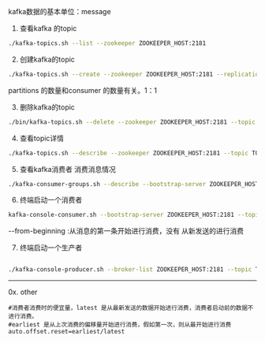 kafka数据的基本单位：message



1. 查看kafka 的topic 
```bash
./kafka-topics.sh --list --zookeeper ZOOKEEPER_HOST:2181
```

2. 创建kafka的topic
```bash
./kafka-topics.sh --create --zookeeper ZOOKEEPER_HOST:2181 --replication-factor REPLIC_NUMBER --partitions PARTITIONS_NUMBER --topic TOPIC_NAME
```
<!--REPLIC_NUMBER  为副本系数。一条数据的备份数。-->
<!--PARTITIONS_NUMBER 为分区数。和消费者的数量有关-->
<!--TOPIC_NAME 为topic的名称，开发时需要指定对应的topic。-->

partitions 的数量和consumer 的数量有关。1：1

3. 删除kafka的topic

```bash
./bin/kafka-topics.sh --delete --zookeeper ZOOKEEPER_HOST:2181 --topic TOPIC_NAME
```

4. 查看topic详情

```bash
./kafka-topics.sh --describe --zookeeper ZOOKEEPER_HOST:2181 --topic TOPIC_NAME
```

5. 查看kafka消费者 消费消息情况

```bash
./kafka-consumer-groups.sh --describe --bootstrap-server ZOOKEEPER_HOST:2181 --group Group_Name
```

6. 终端启动一个消费者

```bash
kafka-console-consumer.sh --bootstrap-server ZOOKEEPER_HOST:2181 --topic TOPIC_NAME --from-beginning
```
--from-beginning :从消息的第一条开始进行消费，没有 从新发送的进行消费

7. 终端启动一个生产者
```bash

./kafka-console-producer.sh --broker-list ZOOKEEPER_HOST:2181 --topic TOPIC_NAME
```

---

0x. other 
```properties
#消费者消费时的便宜量，latest 是从最新发送的数据开始进行消费，消费者启动前的数据不进行消费。
#earliest 是从上次消费的偏移量开始进行消费，假如第一次，则从最开始进行消费
auto.offset.reset=earliest/latest
```




